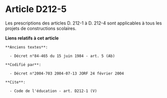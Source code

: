 # Article D212-5

Les prescriptions des articles D. 212-1 à D. 212-4 sont applicables à tous les projets de constructions scolaires.

**Liens relatifs à cet article**

	**Anciens textes**:

	  - Décret n°84-465 du 15 juin 1984 - art. 5 (Ab)

	**Codifié par**:

	  - Décret n°2004-703 2004-07-13 JORF 24 février 2004

	**Cite**:

	  - Code de l'éducation - art. D212-1 (V)
